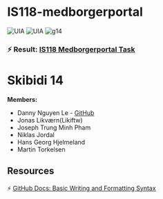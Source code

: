 # IS118-medborgerportal
![UIA](https://img.shields.io/badge/UIA-red) ![UIA](https://img.shields.io/badge/IS108-Programmering%20og%20prosjektsamarbeid-green) ![g14](https://img.shields.io/badge/G14-purple)

### ⚡ Result: [IS118 Medborgerportal Task](https://github.com/dvnnyle/IS118-medborgerportal/blob/main/document.md)



# Skibidi 14

**Members:**

- Danny Nguyen Le - [GitHub](https://github.com/dvnnyle/)
- Jonas Likværn(Likiftw)
- Joseph Trung Minh Pham
- Niklas Jordal
- Hans Georg Hjelmeland
- Martin Torkelsen


## Resources

⚡ [GitHub Docs: Basic Writing and Formatting Syntax](https://docs.github.com/en/get-started/writing-on-github/getting-started-with-writing-and-formatting-on-github/basic-writing-and-formatting-syntax)  

